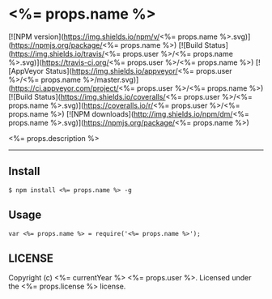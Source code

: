 # <%= props.name %>

[![NPM version](https://img.shields.io/npm/v/<%= props.name %>.svg)](https://npmjs.org/package/<%= props.name %>)
[![Build Status](https://img.shields.io/travis/<%= props.user %>/<%= props.name %>.svg)](https://travis-ci.org/<%= props.user %>/<%= props.name %>)
[![AppVeyor Status](https://img.shields.io/appveyor/<%= props.user %>/<%= props.name %>/master.svg)](https://ci.appveyor.com/project/<%= props.user %>/<%= props.name %>)
[![Build Status](https://img.shields.io/coveralls/<%= props.user %>/<%= props.name %>.svg)](https://coveralls.io/r/<%= props.user %>/<%= props.name %>)
[![NPM downloads](http://img.shields.io/npm/dm/<%= props.name %>.svg)](https://npmjs.org/package/<%= props.name %>)

<%= props.description %>

---

## Install

```
$ npm install <%= props.name %> -g
```

## Usage

```
var <%= props.name %> = require('<%= props.name %>');
```

## LICENSE

Copyright (c) <%= currentYear %> <%= props.user %>. Licensed under the <%= props.license %> license.
